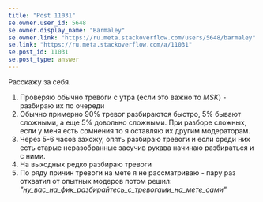 ```yaml
---
title: "Post 11031"
se.owner.user_id: 5648
se.owner.display_name: "Barmaley"
se.owner.link: "https://ru.meta.stackoverflow.com/users/5648/barmaley"
se.link: "https://ru.meta.stackoverflow.com/a/11031"
se.post_id: 11031
se.post_type: answer
---
```

<p>Расскажу за себя.</p>
<ol>
<li>Проверяю обычно тревоги с утра (если это важно то <em>MSK</em>) - разбираю их по очереди</li>
<li>Обычно примерно 90% тревог разбираются быстро, 5% бывают сложными, а еще 5% довольно сложными. При разборе сложных, если у меня есть сомнения то я оставляю их другим модераторам.</li>
<li>Через 5-6 часов захожу, опять разбираю тревоги и если среди них есть старые неразобранные засучив рукава начинаю разбираться и с ними.</li>
<li>На выходных редко разбираю тревоги</li>
<li>По ряду причин тревоги на мете я не рассматриваю - пару раз отхватил от опытных модеров потом решил: <em>&quot;ну_вас_на_фик_разбирайтесь_с_тревогами_на_мете_сами&quot;</em></li>
</ol>
